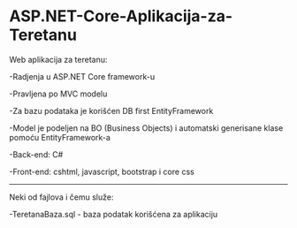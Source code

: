# ASP.NET-Core-Aplikacija-za-Teretanu

Web aplikacija za teretanu:

-Radjenja u ASP.NET Core framework-u

-Pravljena po MVC modelu

-Za bazu podataka je korišćen DB first EntityFramework

-Model je podeljen na BO (Business Objects) i automatski generisane klase pomoću EntityFramework-a

-Back-end: C#

-Front-end: cshtml, javascript, bootstrap i core css

------------------------------------------------------------------------------------------------------

Neki od fajlova i čemu služe:

-TeretanaBaza.sql - baza podatak korišćena za aplikaciju
